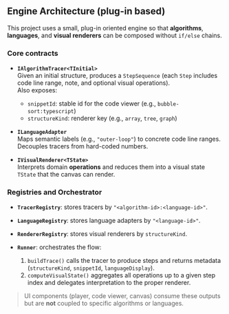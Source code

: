 ## Engine Architecture (plug-in based)

This project uses a small, plug-in oriented engine so that **algorithms**, **languages**, and **visual renderers** can be composed without `if/else` chains.

### Core contracts

- **`IAlgorithmTracer<TInitial>`**  
  Given an initial structure, produces a `StepSequence` (each `Step` includes code line range, note, and optional visual operations).  
  Also exposes:
  - `snippetId`: stable id for the code viewer (e.g., `bubble-sort:typescript`)
  - `structureKind`: renderer key (e.g., `array`, `tree`, `graph`)

- **`ILanguageAdapter`**  
  Maps semantic labels (e.g., `"outer-loop"`) to concrete code line ranges. Decouples tracers from hard-coded numbers.

- **`IVisualRenderer<TState>`**  
  Interprets domain **operations** and reduces them into a visual state `TState` that the canvas can render.

### Registries and Orchestrator

- **`TracerRegistry`**: stores tracers by `"<algorithm-id>:<language-id>"`.
- **`LanguageRegistry`**: stores language adapters by `"<language-id>"`.
- **`RendererRegistry`**: stores visual renderers by `structureKind`.

- **`Runner`**: orchestrates the flow:
  1. `buildTrace()` calls the tracer to produce steps and returns metadata (`structureKind`, `snippetId`, `languageDisplay`).
  2. `computeVisualState()` aggregates all operations up to a given step index and delegates interpretation to the proper renderer.

> UI components (player, code viewer, canvas) consume these outputs but are **not** coupled to specific algorithms or languages.